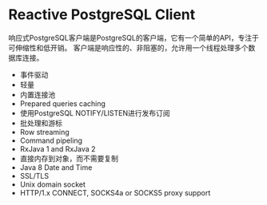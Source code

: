 # Reactive PostgreSQL Client
响应式PostgreSQL客户端是PostgreSQL的客户端，它有一个简单的API，专注于可伸缩性和低开销。
客户端是响应性的、非阻塞的，允许用一个线程处理多个数据库连接。
- 事件驱动
- 轻量
- 内置连接池
- Prepared queries caching
- 使用PostgreSQL NOTIFY/LISTEN进行发布订阅
- 批处理和游标
- Row streaming
- Command pipeling
- RxJava 1 and RxJava 2
- 直接内存到对象，而不需要复制
- Java 8 Date and Time
- SSL/TLS
- Unix domain socket
- HTTP/1.x CONNECT, SOCKS4a or SOCKS5 proxy support

